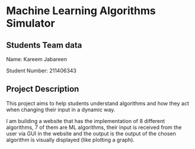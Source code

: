 # Machine Learning Algorithms Simulator
## Students Team data

Name: Kareem Jabareen

Student Number: 211406343


## Project Description

This project aims to help students understand algorithms and how they act when changing their input in a dynamic way.

I am building a website that has the implementation of 8 different algorithms, 7 of them are ML algorithms, their input is received from the user via GUI in the website and the output is the output of the chosen algorithm is visually displayed (like plotting a graph).
